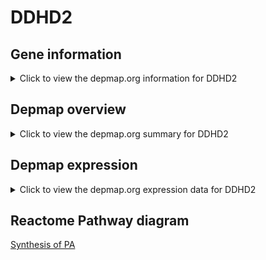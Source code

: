 <h1>DDHD2</h1>

<h2>Gene information</h2>
<details>
  <summary>Click to view the depmap.org information for DDHD2</summary>
  <iframe src="https://depmap.org/portal/gene/DDHD2?tab=about" style="border:none;width:100%;height:800px"></iframe>
</details>

<h2>Depmap overview</h2>
<details>
  <summary>Click to view the depmap.org summary for DDHD2</summary>
  <iframe src="https://depmap.org/portal/gene/DDHD2?tab=overview" style="border:none;width:100%;height:800px"></iframe>
</details>

<h2>Depmap expression</h2>
<details>
  <summary>Click to view the depmap.org expression data for DDHD2</summary>
  <iframe src="https://depmap.org/portal/gene/DDHD2?tab=characterization" style="border:none;width:100%;height:800px"></iframe>
</details>



<h2>Reactome Pathway diagram</h2>
<a href="https://reactome.org/PathwayBrowser/#/R-HSA-1483166" target="_BLANK">Synthesis of PA</a>



